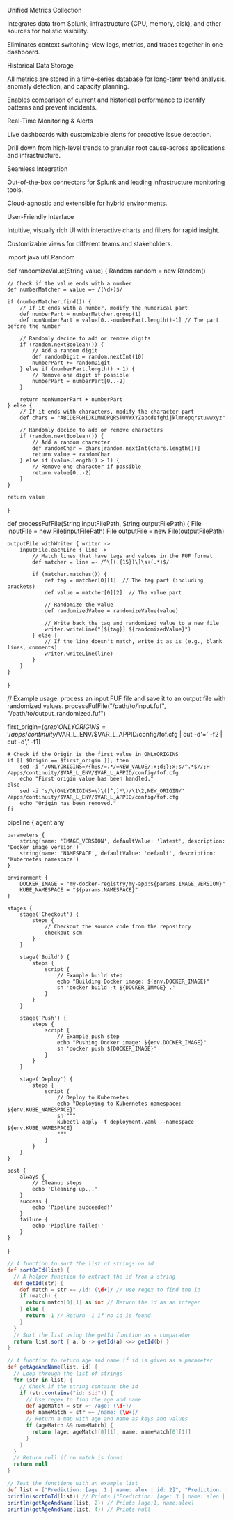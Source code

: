 Unified Metrics Collection

Integrates data from Splunk, infrastructure (CPU, memory, disk), and other sources for holistic visibility.

Eliminates context switching-view logs, metrics, and traces together in one dashboard.

Historical Data Storage

All metrics are stored in a time-series database for long-term trend analysis, anomaly detection, and capacity planning.

Enables comparison of current and historical performance to identify patterns and prevent incidents.

Real-Time Monitoring & Alerts

Live dashboards with customizable alerts for proactive issue detection.

Drill down from high-level trends to granular root cause-across applications and infrastructure.

Seamless Integration

Out-of-the-box connectors for Splunk and leading infrastructure monitoring tools.

Cloud-agnostic and extensible for hybrid environments.

User-Friendly Interface

Intuitive, visually rich UI with interactive charts and filters for rapid insight.

Customizable views for different teams and stakeholders.





import java.util.Random

def randomizeValue(String value) {
    Random random = new Random()
    
    // Check if the value ends with a number
    def numberMatcher = value =~ /(\d+)$/
    
    if (numberMatcher.find()) {
        // If it ends with a number, modify the numerical part
        def numberPart = numberMatcher.group(1)
        def nonNumberPart = value[0..-numberPart.length()-1] // The part before the number
        
        // Randomly decide to add or remove digits
        if (random.nextBoolean()) {
            // Add a random digit
            def randomDigit = random.nextInt(10)
            numberPart += randomDigit
        } else if (numberPart.length() > 1) {
            // Remove one digit if possible
            numberPart = numberPart[0..-2]
        }
        
        return nonNumberPart + numberPart
    } else {
        // If it ends with characters, modify the character part
        def chars = "ABCDEFGHIJKLMNOPQRSTUVWXYZabcdefghijklmnopqrstuvwxyz"
        
        // Randomly decide to add or remove characters
        if (random.nextBoolean()) {
            // Add a random character
            def randomChar = chars[random.nextInt(chars.length())]
            return value + randomChar
        } else if (value.length() > 1) {
            // Remove one character if possible
            return value[0..-2]
        }
    }
    
    return value
}

def processFufFile(String inputFilePath, String outputFilePath) {
    File inputFile = new File(inputFilePath)
    File outputFile = new File(outputFilePath)
    
    outputFile.withWriter { writer ->
        inputFile.eachLine { line ->
            // Match lines that have tags and values in the FUF format
            def matcher = line =~ /^\[(.{15})\]\s+(.*)$/
            
            if (matcher.matches()) {
                def tag = matcher[0][1]  // The tag part (including brackets)
                def value = matcher[0][2]  // The value part
                
                // Randomize the value
                def randomizedValue = randomizeValue(value)
                
                // Write back the tag and randomized value to a new file
                writer.writeLine("[${tag}] ${randomizedValue}")
            } else {
                // If the line doesn't match, write it as is (e.g., blank lines, comments)
                writer.writeLine(line)
            }
        }
    }
}

// Example usage: process an input FUF file and save it to an output file with randomized values.
processFufFile("/path/to/input.fuf", "/path/to/output_randomized.fuf")


















first_origin=$(grep 'ONLYORIGINS=' /apps/continuity/$VAR_L_ENV/$VAR_L_APPID/config/fof.cfg | cut -d'=' -f2 | cut -d',' -f1)

    # Check if the Origin is the first value in ONLYORIGINS
    if [[ $Origin == $first_origin ]]; then
        sed -i '/ONLYORIGINS=/{h;s/=.*/=NEW_VALUE/;x;d;};x;s/^.*$//;H' /apps/continuity/$VAR_L_ENV/$VAR_L_APPID/config/fof.cfg
        echo "First origin value has been handled."
    else
        sed -i 's/\(ONLYORIGINS=\)\([^,]*\)/\1\2,NEW_ORIGIN/' /apps/continuity/$VAR_L_ENV/$VAR_L_APPID/config/fof.cfg
        echo "Origin has been removed."
    fi


pipeline {
    agent any
    
    parameters {
        string(name: 'IMAGE_VERSION', defaultValue: 'latest', description: 'Docker image version')
        string(name: 'NAMESPACE', defaultValue: 'default', description: 'Kubernetes namespace')
    }
    
    environment {
        DOCKER_IMAGE = "my-docker-registry/my-app:${params.IMAGE_VERSION}"
        KUBE_NAMESPACE = "${params.NAMESPACE}"
    }
    
    stages {
        stage('Checkout') {
            steps {
                // Checkout the source code from the repository
                checkout scm
            }
        }
        
        stage('Build') {
            steps {
                script {
                    // Example build step
                    echo "Building Docker image: ${env.DOCKER_IMAGE}"
                    sh 'docker build -t ${DOCKER_IMAGE} .'
                }
            }
        }
        
        stage('Push') {
            steps {
                script {
                    // Example push step
                    echo "Pushing Docker image: ${env.DOCKER_IMAGE}"
                    sh 'docker push ${DOCKER_IMAGE}'
                }
            }
        }
        
        stage('Deploy') {
            steps {
                script {
                    // Deploy to Kubernetes
                    echo "Deploying to Kubernetes namespace: ${env.KUBE_NAMESPACE}"
                    sh """
                    kubectl apply -f deployment.yaml --namespace ${env.KUBE_NAMESPACE}
                    """
                }
            }
        }
    }
    
    post {
        always {
            // Cleanup steps
            echo 'Cleaning up...'
        }
        success {
            echo 'Pipeline succeeded!'
        }
        failure {
            echo 'Pipeline failed!'
        }
    }
}


        

```groovy
// A function to sort the list of strings on id
def sortOnId(list) {
  // A helper function to extract the id from a string
  def getId(str) {
    def match = str =~ /id: (\d+)/ // Use regex to find the id
    if (match) {
      return match[0][1] as int // Return the id as an integer
    } else {
      return -1 // Return -1 if no id is found
    }
  }
  // Sort the list using the getId function as a comparator
  return list.sort { a, b -> getId(a) <=> getId(b) }
}

// A function to return age and name if id is given as a parameter
def getAgeAndName(list, id) {
  // Loop through the list of strings
  for (str in list) {
    // Check if the string contains the id
    if (str.contains("id: $id")) {
      // Use regex to find the age and name
      def ageMatch = str =~ /age: (\d+)/
      def nameMatch = str =~ /name: (\w+)/
      // Return a map with age and name as keys and values
      if (ageMatch && nameMatch) {
        return [age: ageMatch[0][1], name: nameMatch[0][1]]
      }
    }
  }
  // Return null if no match is found
  return null
}

// Test the functions with an example list
def list = ["Prediction: [age: 1 | name: alex | id: 2]", "Prediction: [age: 3 | name: alen | id:1]", "Prediction: [age: 7 | name: arrow | id: 6]"]
println(sortOnId(list)) // Prints ["Prediction: [age: 3 | name: alen | id:1]", "Prediction: [age: 1 | name: alex | id: 2]", "Prediction: [age: 7 | name: arrow | id: 6]"]
println(getAgeAndName(list, 2)) // Prints [age:1, name:alex]
println(getAgeAndName(list, 4)) // Prints null
```
